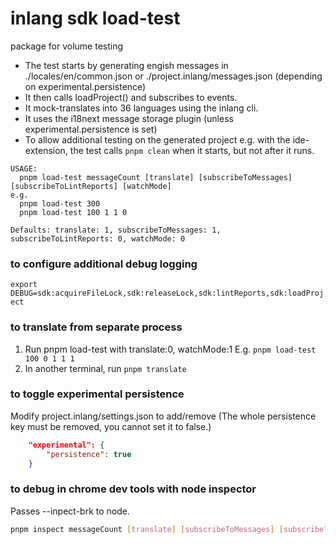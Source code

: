 # inlang sdk load-test
package for volume testing

- The test starts by generating engish messages in ./locales/en/common.json
  or ./project.inlang/messages.json (depending on experimental.persistence)
- It then calls loadProject() and subscribes to events.
- It mock-translates into 36 languages using the inlang cli.
- It uses the i18next message storage plugin (unless experimental.persistence is set)
- To allow additional testing on the generated project e.g. with the ide-extension, the test calls `pnpm clean` when it starts, but not after it runs.

```
USAGE:
  pnpm load-test messageCount [translate] [subscribeToMessages] [subscribeToLintReports] [watchMode]
e.g.
  pnpm load-test 300
  pnpm load-test 100 1 1 0

Defaults: translate: 1, subscribeToMessages: 1, subscribeToLintReports: 0, watchMode: 0
```

### to configure additional debug logging
`export DEBUG=sdk:acquireFileLock,sdk:releaseLock,sdk:lintReports,sdk:loadProject`

### to translate from separate process
1. Run pnpm load-test with translate:0, watchMode:1 E.g. `pnpm load-test 100 0 1 1 1`
2. In another terminal, run `pnpm translate`

### to toggle experimental persistence
Modify project.inlang/settings.json to add/remove (The whole persistence key must be removed, you cannot set it to false.)

```json
	"experimental": {
		"persistence": true
	}
```

### to debug in chrome dev tools with node inspector
Passes --inpect-brk to node.
```sh
pnpm inspect messageCount [translate] [subscribeToMessages] [subscribeToLintReports] [watchMode]
```
